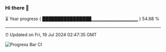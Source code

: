 ### Hi there 👋

⏳ Year progress { ████████████████▁▁▁▁▁▁▁▁▁▁▁▁▁▁ } 54.68 %

---

⏰ Updated on Fri, 19 Jul 2024 02:47:35 GMT

![Progress Bar CI](https://github.com/IshwaranRudhara/GIT-ACTION/workflows/Progress%20Bar%20CI/badge.svg)
